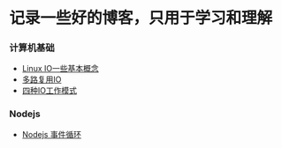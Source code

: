# 记录一些好的博客，只用于学习和理解

### 计算机基础

- [Linux IO一些基本概念](base/IO_module.md)
- [多路复用IO](base/demultiplexer_IO.md)
- [四种IO工作模式](base/4_IO_module.md)

### Nodejs

- [Nodejs 事件循环](nodejs/NodeJs_Eventdriven_生活实例.md)
